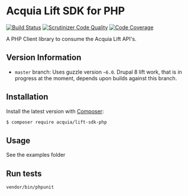 # Acquia Lift SDK for PHP

[![Build Status](https://travis-ci.org/acquia/lift-sdk-php.svg?branch=master)](https://travis-ci.org/acquia/lift-sdk-php) [![Scrutinizer Code Quality](https://scrutinizer-ci.com/g/acquia/lift-sdk-php/badges/quality-score.png?b=master)](https://scrutinizer-ci.com/g/acquia/lift-sdk-php/?branch=master) [![Code Coverage](https://scrutinizer-ci.com/g/acquia/lift-sdk-php/badges/coverage.png?b=master)](https://scrutinizer-ci.com/g/acquia/lift-sdk-php/?branch=master)

A PHP Client library to consume the Acquia Lift API's.

## Version Information

* `master` branch: Uses guzzle version `~6.0`. Drupal 8 lift work, that is in progress at the moment, depends upon builds against this branch.

## Installation

Install the latest version with [Composer](https://getcomposer.org/):

```bash
$ composer require acquia/lift-sdk-php
```

## Usage

See the examples folder

## Run tests

```bash
vendor/bin/phpunit
```
